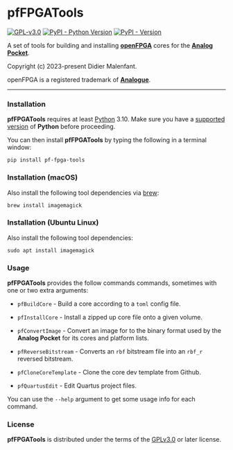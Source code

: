 # pfFPGATools

[![GPL-v3.0](https://img.shields.io/github/license/DidierMalenfant/pfFPGATools)](https://spdx.org/licenses/GPL-3.0-or-later.html) [![PyPI - Python Version](https://img.shields.io/pypi/pyversions/pfFPGATools.svg)](https://python.org) [![PyPI - Version](https://img.shields.io/pypi/v/pfFPGATools.svg)](https://pypi.org/project/pfFPGATools)

A set of tools for building and installing [**openFPGA**](https://www.analogue.co/developer) cores for the [**Analog Pocket**](https://www.analogue.co/pocket).

Copyright (c) 2023-present Didier Malenfant.

openFPGA is a registered trademark of [**Analogue**](https://analogue.co).

-----

### Installation

**pfFPGATools** requires at least [Python](https://python.org) 3.10. Make sure you have a [supported version](http://didier.malenfant.net/blog/nerdy/2022/08/17/installing-python.html) of **Python** before proceeding.

You can then install **pfFPGATools** by typing the following in a terminal window:
```console
pip install pf-fpga-tools
```

### Installation (macOS)

Also install the following tool dependencies via [brew](https://brew.sh):
```console
brew install imagemagick
```

### Installation (Ubuntu Linux)

Also install the following tool dependencies:
```
sudo apt install imagemagick
```

### Usage

**pfFPGATools** provides the follow commands commands, sometimes with one or two extra arguments:

- `pfBuildCore` - Build a core according to a `toml` config file.

- `pfInstallCore` - Install a zipped up core file onto a given volume.

- `pfConvertImage` - Convert an image for to the binary format used by the **Analog Pocket** for its cores and platform lists.

- `pfReverseBitstream` - Converts an `rbf` bitstream file into an `rbf_r` reversed bitstream.

- `pfCloneCoreTemplate` - Clone the core dev template from Github.

- `pfQuartusEdit` - Edit Quartus project files.

You can use the `--help` argument to get some usage info for each command.

### License

**pfFPGATools** is distributed under the terms of the [GPLv3.0](https://spdx.org/licenses/GPL-3.0-or-later.html) or later license.
